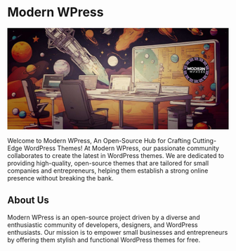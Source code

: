 # Modern WPress

![Banner](./banner-modern-wpress.jpg)

Welcome to Modern WPress, An Open-Source Hub for Crafting Cutting-Edge WordPress
Themes! At Modern WPress, our passionate community collaborates to create the
latest in WordPress themes. We are dedicated to providing high-quality,
open-source themes that are tailored for small companies and entrepreneurs,
helping them establish a strong online presence without breaking the bank.

## About Us

Modern WPress is an open-source project driven by a diverse and enthusiastic
community of developers, designers, and WordPress enthusiasts. Our mission is to
empower small businesses and entrepreneurs by offering them stylish and
functional WordPress themes for free.
